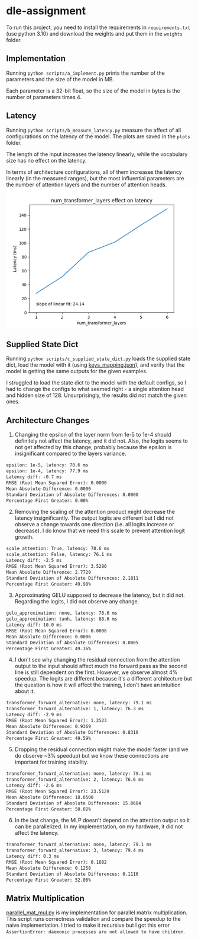 # dle-assignment

To run this project, you need to install the requirements in `requirements.txt` (use python 3.10) and download the weights and put them in the `weights` folder.

## Implementation

Running `python scripts/a_implement.py` prints the number of the parameters and the size of the model in MB.

Each parameter is a 32-bit float, so the size of the model in bytes is the number of parameters times 4.

## Latency

Running `python scripts/b_measure_latency.py` measure the affect of all configurations on the latency of the model. The plots are saved in the `plots` folder.

The length of the input increases the latency linearly, while the vocabulary size has no effect on the latency.

In terms of architecture configurations, all of them increases the latency linearly (in the measured ranges), 
but the most influential parameters are the number of attention layers and the number of attention heads. 
![num_transformer_layers_latency.png](plots%2Fnum_transformer_layers_latency.png)

## Supplied State Dict

Running `python scripts/c_supplied_state_dict.py` loads the supplied state dict, load the model with it 
(using [keys_mapping.json](weights%2Fkeys_mapping.json)), and verify
that the model is getting the same outputs for the given examples. 

I struggled to load the state dict to the model with the default configs, so I had to change the configs to what seemed
right - a single attention head and hidden size of 128. Unsurprisingly, the results did not match the given ones. 


## Architecture Changes

1. Changing the epsilon of the layer norm from 1e-5 to 1e-4 should definitely not affect the latency, and it did not.
Also, the logits seems to not get affected by this change, probably because the epsilon is insignificant compared to the layers variance.
```angular2html
epsilon: 1e-5, latency: 78.6 ms
epsilon: 1e-4, latency: 77.9 ms
Latency diff: -0.7 ms
RMSE (Root Mean Squared Error): 0.0000
Mean Absolute Difference: 0.0000
Standard Deviation of Absolute Differences: 0.0000
Percentage First Greater: 0.00%
```
2. Removing the scaling of the attention product might decrease the latency insignificantly. 
The output logits are different but I did not observe a change towards one direction (i.e. all logits increase or decrease). I do know that we need this scale to prevent attention logit growth.
```angular2html
scale_attention: True, latency: 78.6 ms
scale_attention: False, latency: 76.1 ms
Latency diff: -2.5 ms
RMSE (Root Mean Squared Error): 3.5280
Mean Absolute Difference: 2.7729
Standard Deviation of Absolute Differences: 2.1811
Percentage First Greater: 49.98%
```
3. Approximating GELU supposed to decrease the latency, but it did not. Regarding the logits, I did not observe any change.
```angular2html
gelu_approximation: none, latency: 78.6 ms
gelu_approximation: tanh, latency: 88.6 ms
Latency diff: 10.0 ms
RMSE (Root Mean Squared Error): 0.0008
Mean Absolute Difference: 0.0006
Standard Deviation of Absolute Differences: 0.0005
Percentage First Greater: 49.36%
```

4. I don't see why changing the residual connection from the attention output to the input should affect much the forward pass as 
the second line is still dependent on the first. However, we observe almost 4% speedup. The logits are different because it's a different architecture but 
the question is how it will affect the training, I don't have an intuition about it.
```angular2html
transformer_forward_alternative: none, latency: 79.1 ms
transformer_forward_alternative: 1, latency: 76.3 ms
Latency diff: -2.9 ms
RMSE (Root Mean Squared Error): 1.2523
Mean Absolute Difference: 0.9369
Standard Deviation of Absolute Differences: 0.8310
Percentage First Greater: 49.59%
```

5. Dropping the residual connection might make the model faster (and we do observe ~3% speedup) but we know these connections are important for training stability.
```angular2html
transformer_forward_alternative: none, latency: 79.1 ms
transformer_forward_alternative: 2, latency: 76.6 ms
Latency diff: -2.6 ms
RMSE (Root Mean Squared Error): 23.5129
Mean Absolute Difference: 18.0500
Standard Deviation of Absolute Differences: 15.0684
Percentage First Greater: 50.02%
```

6. In the last change, the MLP doesn't depend on the attention output so it can be parallelized. In my implementation, on my hardware, it did not affect the latency.
```angular2html 
transformer_forward_alternative: none, latency: 79.1 ms
transformer_forward_alternative: 3, latency: 79.4 ms
Latency diff: 0.3 ms
RMSE (Root Mean Squared Error): 0.1682
Mean Absolute Difference: 0.1258
Standard Deviation of Absolute Differences: 0.1116
Percentage First Greater: 52.06%
```

## Matrix Multiplication

[parallel_mat_mul.py](src%2Fmat_mul%2Fparallel_mat_mul.py) is my implementation for parallel matrix multiplication.
This script runs correctness validation and compare the speedup to the naive implementation. I tried to make it recursive 
but I got this error `AssertionError: daemonic processes are not allowed to have children`.
